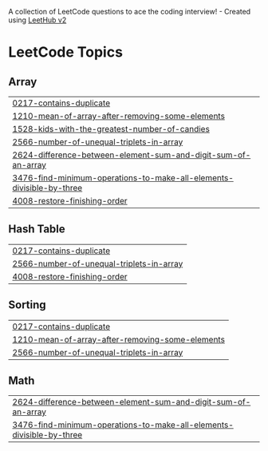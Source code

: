 A collection of LeetCode questions to ace the coding interview! - Created using [LeetHub v2](https://github.com/arunbhardwaj/LeetHub-2.0)
<!---LeetCode Topics Start-->
# LeetCode Topics
## Array
|  |
| ------- |
| [0217-contains-duplicate](https://github.com/shamil-shaz/leetcode/tree/master/0217-contains-duplicate) |
| [1210-mean-of-array-after-removing-some-elements](https://github.com/shamil-shaz/leetcode/tree/master/1210-mean-of-array-after-removing-some-elements) |
| [1528-kids-with-the-greatest-number-of-candies](https://github.com/shamil-shaz/leetcode/tree/master/1528-kids-with-the-greatest-number-of-candies) |
| [2566-number-of-unequal-triplets-in-array](https://github.com/shamil-shaz/leetcode/tree/master/2566-number-of-unequal-triplets-in-array) |
| [2624-difference-between-element-sum-and-digit-sum-of-an-array](https://github.com/shamil-shaz/leetcode/tree/master/2624-difference-between-element-sum-and-digit-sum-of-an-array) |
| [3476-find-minimum-operations-to-make-all-elements-divisible-by-three](https://github.com/shamil-shaz/leetcode/tree/master/3476-find-minimum-operations-to-make-all-elements-divisible-by-three) |
| [4008-restore-finishing-order](https://github.com/shamil-shaz/leetcode/tree/master/4008-restore-finishing-order) |
## Hash Table
|  |
| ------- |
| [0217-contains-duplicate](https://github.com/shamil-shaz/leetcode/tree/master/0217-contains-duplicate) |
| [2566-number-of-unequal-triplets-in-array](https://github.com/shamil-shaz/leetcode/tree/master/2566-number-of-unequal-triplets-in-array) |
| [4008-restore-finishing-order](https://github.com/shamil-shaz/leetcode/tree/master/4008-restore-finishing-order) |
## Sorting
|  |
| ------- |
| [0217-contains-duplicate](https://github.com/shamil-shaz/leetcode/tree/master/0217-contains-duplicate) |
| [1210-mean-of-array-after-removing-some-elements](https://github.com/shamil-shaz/leetcode/tree/master/1210-mean-of-array-after-removing-some-elements) |
| [2566-number-of-unequal-triplets-in-array](https://github.com/shamil-shaz/leetcode/tree/master/2566-number-of-unequal-triplets-in-array) |
## Math
|  |
| ------- |
| [2624-difference-between-element-sum-and-digit-sum-of-an-array](https://github.com/shamil-shaz/leetcode/tree/master/2624-difference-between-element-sum-and-digit-sum-of-an-array) |
| [3476-find-minimum-operations-to-make-all-elements-divisible-by-three](https://github.com/shamil-shaz/leetcode/tree/master/3476-find-minimum-operations-to-make-all-elements-divisible-by-three) |
<!---LeetCode Topics End-->